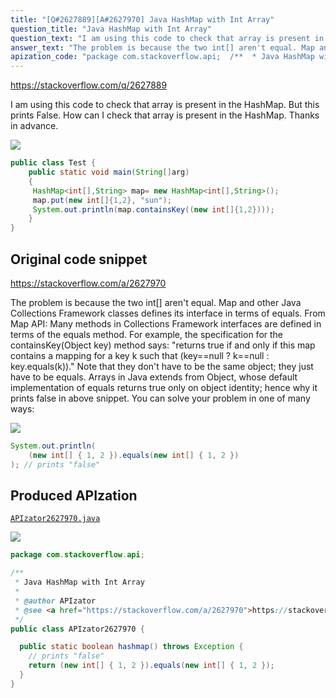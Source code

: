 ```yaml
---
title: "[Q#2627889][A#2627970] Java HashMap with Int Array"
question_title: "Java HashMap with Int Array"
question_text: "I am using this code to check that array is present in the HashMap. But this prints False. How can I check that array is present in the HashMap. Thanks in advance."
answer_text: "The problem is because the two int[] aren't equal. Map and other Java Collections Framework classes defines its interface in terms of equals. From Map API: Many methods in Collections Framework interfaces are defined in terms of the equals method. For example, the specification for the containsKey(Object key) method says: \"returns true if and only if this map contains a mapping for a key k such that (key==null ? k==null : key.equals(k)).\" Note that they don't have to be the same object; they just have to be equals. Arrays in Java extends from Object, whose default implementation of equals returns true only on object identity; hence why it prints false in above snippet. You can solve your problem in one of many ways:"
apization_code: "package com.stackoverflow.api;  /**  * Java HashMap with Int Array  *  * @author APIzator  * @see <a href=\"https://stackoverflow.com/a/2627970\">https://stackoverflow.com/a/2627970</a>  */ public class APIzator2627970 {    public static boolean hashmap() throws Exception {     // prints \"false\"     return (new int[] { 1, 2 }).equals(new int[] { 1, 2 });   } }"
---
```


https://stackoverflow.com/q/2627889

I am using this code to check that array is present in the HashMap.
But this prints False.
How can I check that array is present in the HashMap.
Thanks in advance.


<div class="code-logo"><img src="/stackoverflow.png" /></div>

```java
public class Test {
    public static void main(String[]arg)
    {
     HashMap<int[],String> map= new HashMap<int[],String>();
     map.put(new int[]{1,2}, "sun");
     System.out.println(map.containsKey((new int[]{1,2})));
    }
}
```


## Original code snippet

https://stackoverflow.com/a/2627970

The problem is because the two int[] aren&#x27;t equal.
Map and other Java Collections Framework classes defines its interface in terms of equals. From Map API:
Many methods in Collections Framework interfaces are defined in terms of the equals method. For example, the specification for the containsKey(Object key) method says: &quot;returns true if and only if this map contains a mapping for a key k such that (key==null ? k==null : key.equals(k)).&quot;
Note that they don&#x27;t have to be the same object; they just have to be equals. Arrays in Java extends from Object, whose default implementation of equals returns true only on object identity; hence why it prints false in above snippet.
You can solve your problem in one of many ways:

<div class="code-logo"><img src="/stackoverflow.png" /></div>

```java
System.out.println(
    (new int[] { 1, 2 }).equals(new int[] { 1, 2 })
); // prints "false"
```

## Produced APIzation

[`APIzator2627970.java`](https://github.com/pasqualesalza/apization-temp-data/raw/master/search/APIzator2627970.java)

<div class="code-logo"><img src="/apizator.png" /></div>

```java
package com.stackoverflow.api;

/**
 * Java HashMap with Int Array
 *
 * @author APIzator
 * @see <a href="https://stackoverflow.com/a/2627970">https://stackoverflow.com/a/2627970</a>
 */
public class APIzator2627970 {

  public static boolean hashmap() throws Exception {
    // prints "false"
    return (new int[] { 1, 2 }).equals(new int[] { 1, 2 });
  }
}

```
